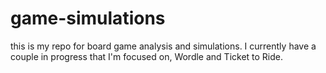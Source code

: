# game-simulations
this is my repo for board game analysis and simulations. I currently have a couple in progress that I'm focused on, Wordle and Ticket to Ride.
